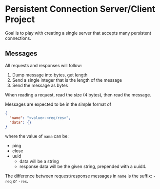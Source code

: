 # Persistent Connection Server/Client Project

Goal is to play with creating a single server that accepts many persistent
connections.

## Messages

All requests and responses will follow:
1. Dump message into bytes, get length
2. Send a single integer that is the length of the message
3. Send the message as bytes

When reading a request, read the size (4 bytes), then read the message.

Messages are expected to be in the simple format of
```json
{
  "name": "<value>-<req/res>",
  "data": {}
}
```
where the value of `nama` can be:
* ping
* close
* uuid
  * data will be a string
  * response data will be the given string, prepended with a uuid4.

The difference between request/response messages in `name` is the suffix: `-req` or `-res`.